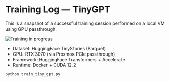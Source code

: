 # Training Log — TinyGPT

This is a snapshot of a successful training session performed on a local VM using GPU passthrough.

![Training in progress](./training_screenshot.png)

- Dataset: HuggingFace TinyStories (Parquet)
- GPU: RTX 3070 (via Proxmox PCIe passthrough)
- Framework: HuggingFace Transformers + Accelerate
- Runtime: Docker + CUDA 12.2

```bash
python train_tiny_gpt.py
```
